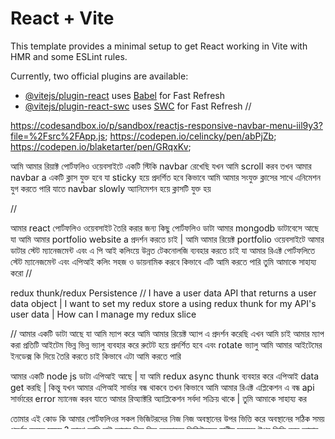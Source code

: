 # React + Vite

This template provides a minimal setup to get React working in Vite with HMR and some ESLint rules.

Currently, two official plugins are available:

- [@vitejs/plugin-react](https://github.com/vitejs/vite-plugin-react/blob/main/packages/plugin-react/README.md) uses [Babel](https://babeljs.io/) for Fast Refresh
- [@vitejs/plugin-react-swc](https://github.com/vitejs/vite-plugin-react-swc) uses [SWC](https://swc.rs/) for Fast Refresh
//

https://codesandbox.io/p/sandbox/reactjs-responsive-navbar-menu-iil9y3?file=%2Fsrc%2FApp.js;
https://codepen.io/celincky/pen/abPjZb;
https://codepen.io/blaketarter/pen/GRqxKv;



<!--  -->
আমি আমার রিয়াক্ট পোর্টফলিও ওয়েবসাইটে একটি স্টিকি navbar রেখেছি যখন আমি scroll করব তখন আমার navbar a  একটি ক্লাস যুক্ত হবে যা sticky  হয়ে প্রদর্শিত হবে কিভাবে আমি আমার সংযুক্ত ক্লাসের সাথে এনিমেশন যুগ করতে পারি যাতে navbar slowly অ্যানিমেশন হয়ে ক্লাসটি যুক্ত হয়
<!-- https://www.emgoto.com/ -->
<!-- https://tanstack.com/query/latest -->
<!-- https://redux-toolkit.js.org/ -->//
আমার react পোর্টফলিও ওয়েবসাইট তৈরি করার জন্য কিছু পোর্টফলিও ডাটা আমার mongodb ডাটাবেসে আছে যা আমি আমার portfolio website a  প্রদর্শন করতে চাই | আমি আমার রিয়েক্ট portfolio ওয়েবসাইটে আমার ডাটার স্টেট ম্যানেজমেন্ট এবং এ পি আই কলিংয়ে উন্নত টেকনোলজি ব্যবহার করতে চাই যা আমার রিএক্ট পোর্টফলিতে স্টেট ম্যানেজমেন্ট এবং এপিআই কলিং সহজ ও ডায়নামিক করবে কিভাবে এটি আমি করতে পারি তুমি আমাকে সাহায্য করো
//

redux thunk/redux Persistence
//
I have a user data API that returns a user data object | I want to set my redux store a using redux thunk for my API's user data | How can I manage my redux slice

//
আমার একটি ডাটা আছে যা আমি ম্যাপ করে আমি আমার রিয়েক্ট অ্যাপ এ প্রদর্শন করেছি এখন আমি চাই আমার ম্যাপ করা প্রতিটি আইটেম ভিন্ন ভিন্ন ভ্যালু ব্যবহার করে রুটেট হয়ে প্রদর্শিত হবে এবং rotate ভ্যালু আমি আমার আইটেমের ইনডেক্স কি দিয়ে তৈরি করতে চাই কিভাবে এটা আমি করতে পারি
<!--  -->
আমার একটি node js ডাটা এপিআই আছে | যা আমি redux async thunk  ব্যবহার করে এপিআই data get করছি | কিন্তু যখন আমার এপিআই সার্ভার বন্ধ থাকবে তখন কিভাবে আমি আমার  রিএক্ট এপ্লিকেশন এ বন্ধ api সার্ভারের error ম্যানেজ করব যাতে আমার রিঅ্যাক্টরি অ্যাপ্লিকেশন সর্বদা সক্রিয় থাকে | তুমি আমাকে সাহায্য কর

<!--  -->
তোমার এই কোড কি আমার পোর্টফলিওর সকল ভিজিটরদের নিজ নিজ অবস্থানের উপর ভিত্তি করে অবস্থানের সঠিক সময় প্রদর্শন করতে সক্ষম ? কারণ আমি চাই আমার ভিন্ন ভিন্ন  অবস্থানের ভিজিটরদের  স্থানীয় সময়ের উপর ভিত্তি করে আমার পোর্টফলিও মেসেজ প্রদর্শিত করুক
<!--  -->


আমার একটি ইমেজ array আছে যা আমি প্রতি ৫ সেকেন্ড পর পর array এলিমেন্ট ইনডেক্স পরিবর্তন করতে চাই কিভাবে আমি এটি রিয়াক্ট ব্যবহার করে করতে পারি তুমি আমাকে সাহায্য কর
<!--  -->
আমি আমার রিয়াক্ট পোর্টফলিও ওয়েবসাইটে আইকন যুক্ত করতে চাচ্ছি যার কাজ হবে যদি আমার ওয়েবসাইটে কোন অডিও ভিডিও প্লে হয় তাহলে আমার আইকনটি এনিমেশন করবে কিভাবে এটি আমি আমার react প্রজেক্টে করতে পারি তুমি আমাকে সাহায্য কর


<!-- top of footer progressbar by scroll -->
I want to display a dynamic progress bar above the footer in my react portfolio website, when I scroll to display my footer, my progress bar will move from left to right as the progress is complete, and if I scroll to the top, ignoring the footer, the progress bar will return to its original position. How can I do this in react a? Please help me.



<!-- dark mode animation -->
I want to add dark mode animation to my react portfolio website so that when I toggle dark mode on my website, the moon will rise from the bottom as an animation and the dark light will spread across the website and the moon will glow as an animation | How can I do this please help me